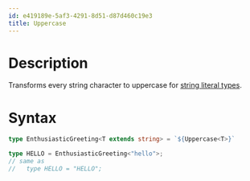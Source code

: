 ```yaml
---
id: e419189e-5af3-4291-8d51-d87d460c19e3
title: Uppercase
---
```


# Description

Transforms every string character to uppercase for [string literal
types](20201123101810-typescript_template_literal_string_type).

# Syntax

``` typescript
type EnthusiasticGreeting<T extends string> = `${Uppercase<T>}`

type HELLO = EnthusiasticGreeting<"hello">;
// same as
//   type HELLO = "HELLO";
```

